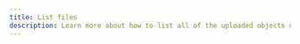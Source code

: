 ```yaml
---
title: List files
description: Learn more about how to list all of the uploaded objects using Amplify Framework's storage category.
---
```


<inline-fragment platform="js" src="~/lib/storage/fragments/js/list.md"></inline-fragment> <inline-fragment platform="ios" src="~/lib/storage/fragments/ios/list.md"></inline-fragment> <inline-fragment platform="android" src="~/lib/storage/fragments/android/list.md"></inline-fragment> <inline-fragment platform="flutter" src="~/lib/storage/fragments/flutter/list.md"></inline-fragment>